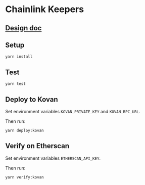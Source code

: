# Chainlink Keepers

## [Design doc](https://www.notion.so/chainlink/Keeper-V2-94415970f1ef4b46ba0f6aebee1cd477)

## Setup

```
yarn install
```

## Test

```
yarn test
```

## Deploy to Kovan

Set environment variables `KOVAN_PRIVATE_KEY` and `KOVAN_RPC_URL`.

Then run:
```
yarn deploy:kovan
```

## Verify on Etherscan

Set environment variables `ETHERSCAN_API_KEY`.

Then run:
```
yarn verify:kovan
```
